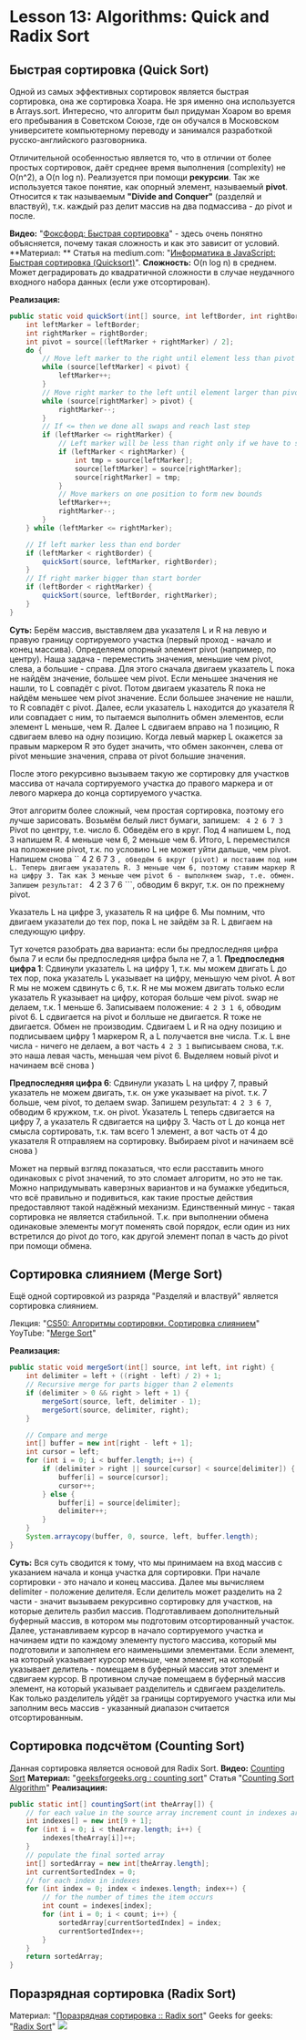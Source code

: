 # Lesson 13: Algorithms: Quick and Radix Sort

## Быстрая сортировка (Quick Sort)
Одной из самых эффективных сортировок является быстрая сортировка, она же сортировка Хоара. Не зря именно она используется в Arrays.sort.
Интересно, что алгоритм был придуман Хоаром во время его пребывания в Советском Союзе, где он обучался в Московском университете компьютерному переводу и занимался разработкой русско-английского разговорника.

Отличительной особенностью является то, что в отличии от более простых сортировок, даёт среднее время выполнения (complexity) не O(n^2), а O(n log n).
Реализуется при помощи **рекурсии**.
Так же используется такое понятие, как опорный элемент, называемый **pivot**.
Относится к так называемым **"Divide and Conquer"** (разделяй и властвуй), т.к. каждый раз делит массив на два подмассива - до pivot и после.

**Видео:**
"[Фоксфорд: Быстрая сортировка](https://www.youtube.com/watch?v=Xgaj0Vxz_to)" - здесь очень понятно объясняется, почему такая сложность и как это зависит от условий.
**Материал: **
Cтатья на medium.com: "[Информатика в JavaScript: Быстрая сортировка (Quicksort)](https://medium.com/devschacht/nicholas-c-zakas-computer-science-in-javascript-quicksort-afa07c0a47f0)".
**Сложность:** O(n log n) в среднем. Может деградировать до квадратичной сложности в случае неудачного входного набора данных (если уже отсортирован).

**Реализация:**
```java
public static void quickSort(int[] source, int leftBorder, int rightBorder) {
	int leftMarker = leftBorder;
	int rightMarker = rightBorder;
	int pivot = source[(leftMarker + rightMarker) / 2];
	do {
		// Move left marker to the right until element less than pivot element
		while (source[leftMarker] < pivot) {
			leftMarker++;
		}
        // Move right marker to the left until element larger than pivot element
		while (source[rightMarker] > pivot) {
			rightMarker--;
		}
		// If <= then we done all swaps and reach last step
		if (leftMarker <= rightMarker) {
			// Left marker will be less than right only if we have to swap elements
			if (leftMarker < rightMarker) {
				int tmp = source[leftMarker];
				source[leftMarker] = source[rightMarker];
				source[rightMarker] = tmp;
			}
			// Move markers on one position to form new bounds
            leftMarker++;
			rightMarker--;
		}
	} while (leftMarker <= rightMarker);

    // If left marker less than end border
	if (leftMarker < rightBorder) {
		quickSort(source, leftMarker, rightBorder);
	}
	// If right marker bigger than start border
	if (leftBorder < rightMarker) {
		quickSort(source, leftBorder, rightMarker);
	}
}
```
**Суть:**
Берём массив, выставляем два указателя L и R на левую и правую границу сортируемого участка (первый проход - начало и конец массива). Определяем опорный элемент pivot (например, по центру). Наша задача - переместить значения, меньшие чем pivot, слева, а большие - справа.
Для этого сначала двигаем указатель L пока не найдём значение, большее чем pivot. Если меньшее значения не нашли, то L совпадёт с pivot.
Потом двигаем указатель R пока не найдём меньшее чем pivot значение.
Если большее значение не нашли, то R совпадёт с pivot.
Далее, если указатель L находится до указателя R или совпадает с ним, то пытаемся выполнить обмен элементов, если элемент L меньше, чем R.
Далее L сдвигаем вправо на 1 позицию, R сдвигаем влево на одну позицию.
Когда левый маркер L окажется за правым маркером R это будет значить, что обмен закончен, слева от pivot меньшие значения, справа от pivot большие значения.

После этого рекурсивно вызываем такую же сортировку для участков массива от начала сортируемого участка до правого маркера и от левого маркера до конца сортируемого участка.

Этот алгоритм более сложный, чем простая сортировка, поэтому его лучше зарисовать.
Возьмём белый лист бумаги, запишем: ``` 4 2 6 7 3```
Pivot по центру, т.е. число 6. Обведём его в круг. Под 4 напишем L, под 3 напишем R.
4 меньше чем 6, 2 меньше чем 6. Итого, L переместился на положение pivot, т.к. по условию L не может уйти дальше, чем pivot.
Напишем снова `` 4 2 6 7 3 ```, обведём 6 вкруг (pivot) и поставим под ним L.
Теперь двигаем указатель R. 3 меньше чем 6, поэтому ставим маркер R на цифру 3.
Так как 3 меньше чем pivot 6 - выполняем swap, т.е. обмен.
Запишем результат: ``` 4 2 3 7 6 ```, обводим 6 вкруг, т.к. он по прежнему pivot.

Указатель L на цифре 3, указатель R на цифре 6.
Мы помним, что двигаем указатели до тех пор, пока L не зайдём за R.
L двигаем на следующую цифру.

Тут хочется разобрать два варианта: если бы предпоследняя цифра была 7 и если бы предпоследняя цифра была не 7, а 1.
**Предпоследня цифра 1**:
Сдвинули указатель L на цифру 1, т.к. мы можем двигать L до тех пор, пока указатель L указывает на цифру, меньшую чем pivot. А вот R мы не можем сдвинуть с 6, т.к. R не мы можем двигать только если указатель R указывает на цифру, которая больше чем pivot.
swap не делаем, т.к. 1 меньше 6.
Записываем положение: ``` 4 2 3 1 6 ```, обводим pivot 6. L сдвигается на pivot и болльше не двигается. R тоже не двигается. Обмен не производим.
Сдвигаем L и R на одну позицию и подписываем цифру 1 маркером R, а L получается вне числа. Т.к. L вне числа - ничего не делаем, а вот часть ``` 4 2 3 1 ``` выписываем снова, т.к. это наша левая часть, меньшая чем pivot 6. Выделяем новый pivot и начинаем всё снова )

**Предпоследняя цифра 6**:
Сдвинули указать L на цифру 7, правый указатель не можем двигать, т.к. он уже указывает на pivot. т.к. 7 больше, чем pivot, то делаем swap.
Запишем результат: ``` 4 2 3 6 7 ```, обводим 6 кружком, т.к. он pivot.
Указатель L теперь сдвигается на цифру 7, а указатель R сдвигается на цифру 3.
Часть от L до конца нет смысла сортировать, т.к. там всего 1 элемент, а вот часть от 4 до указателя R отправляем на сортировку. Выбираем pivot и начинаем всё снова )

Может на первый взгляд показаться, что если расставить много одинаковых с pivot значений, то это сломает алгоритм, но это не так. Можно напридумывать каверзных вариантов и на бумажке убедиться, что всё правильно и подивиться, как такие простые действия предоставляют такой надёжный механизм.
Единственный минус - такая сортировка не является стабильной. Т.к. при выполнении обмена одинаковые элементы могут поменять свой порядок, если один из них встретился до pivot до того, как другой элемент попал в часть до pivot при помощи обмена.

## Сортировка слиянием (Merge Sort)
Ещё одной сортировкой из разряда "Разделяй и властвуй" является сортировка слиянием.

Лекция: "[CS50: Алгоритмы сортировки. Сортировка слиянием](https://javarush.ru/quests/lectures/questharvardcs50.level03.lecture11)"
YoyTube: "[Merge Sort](https://www.youtube.com/watch?v=EeQ8pwjQxTM)"

**Реализация:**
```java
public static void mergeSort(int[] source, int left, int right) {
	int delimiter = left + ((right - left) / 2) + 1;
	// Recursive merge for parts bigger than 2 elements
	if (delimiter > 0 && right > left + 1) {
		mergeSort(source, left, delimiter - 1);
		mergeSort(source, delimiter, right);
	}

	// Compare and merge
	int[] buffer = new int[right - left + 1];
	int cursor = left;
	for (int i = 0; i < buffer.length; i++) {
		if (delimiter > right || source[cursor] < source[delimiter]) {
			buffer[i] = source[cursor];
			cursor++;
        } else {
			buffer[i] = source[delimiter];
			delimiter++;
		}
	}
	System.arraycopy(buffer, 0, source, left, buffer.length);
}
```
**Суть:**
Вся суть сводится к тому, что мы принимаем на вход массив с указанием начала и конца участка для сортировки. При начале сортировки - это начало и конец массива.
Далее мы вычисляем delimiter - положение делителя. Если делитель может разделить на 2 части - значит вызываем рекурсивно сортировку для участков, на которые делитель разбил массив.
Подготавливаем дополнительный буферный массив, в котором мы подготовим отсортированный участок.
Далее, устанавливаем курсор в начало сортируемого участка и начинаем идти по каждому элементу пустого массива, который мы подготовили и заполняем его наименьшими элементами.
Если элемент, на который указывает курсор меньше, чем элемент, на который указывает делитель - помещаем в буферный массив этот элемент и сдвигаем курсор. В противном случае помещаем в буферный массив элемент, на который указывает разделитель и сдвигаем разделитель. Как только разделитель уйдёт за границы сортируемого участка или мы заполним весь массив - указанный диапазон считается отсортированным.

## Сортировка подсчётом (Counting Sort)
Данная сортировка является основой для Radix Sort.
**Видео:** [Counting Sort](https://www.youtube.com/watch?v=_q0OOXo4l7E)
**Материал:** "[geeksforgeeks.org : counting sort](http://www.geeksforgeeks.org/counting-sort/)"
Статья "[Counting Sort Algorithm](https://www.interviewcake.com/concept/java/counting-sort)"
**Реализациия:**
```java
public static int[] countingSort(int theArray[]) {
	// for each value in the source array increment count in indexes array
	int indexes[] = new int[9 + 1];
	for (int i = 0; i < theArray.length; i++) {
		indexes[theArray[i]]++;
    }
	// populate the final sorted array
	int[] sortedArray = new int[theArray.length];
	int currentSortedIndex = 0;
	// for each index in indexes
	for (int index = 0; index < indexes.length; index++) {
		// for the number of times the item occurs
		int count = indexes[index];
		for (int i = 0; i < count; i++) {
			sortedArray[currentSortedIndex] = index;
			currentSortedIndex++;
		}
	}
	return sortedArray;
}
```

## Поразрядная сортировка (Radix Sort)

Материал: "[Поразрядная сортировка :: Radix sort](http://sorting.valemak.com/radix/)"
Geeks for geeks: "[Radix Sort](http://www.geeksforgeeks.org/radix-sort/)"
![](../img/RadixAlgo.png)

